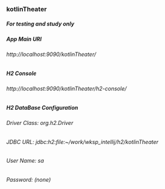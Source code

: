 ### kotlinTheater

##### For testing and study only

##### App Main URI
###### http://localhost:9090/kotlinTheater/

##### H2 Console
###### http://localhost:9090/kotlinTheater/h2-console/

##### H2 DataBase Configuration
###### Driver Class: org.h2.Driver
###### JDBC URL: jdbc:h2:file:~/work/wksp_intellij/h2/kotlinTheater
###### User Name: sa
###### Password: (none)


